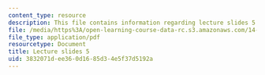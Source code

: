 ```yaml
---
content_type: resource
description: This file contains information regarding lecture slides 5.
file: /media/https%3A/open-learning-course-data-rc.s3.amazonaws.com/14-772-development-economics-macroeconomics-spring-2013/3832071dee360d1685d34e5f37d5192a_MIT14_772S13_lecture5.pdf
file_type: application/pdf
resourcetype: Document
title: Lecture slides 5
uid: 3832071d-ee36-0d16-85d3-4e5f37d5192a
---
```

